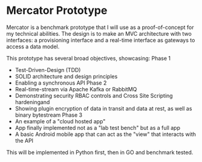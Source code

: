 # Mercator Prototype

Mercator is a benchmark prototype that I will use as a proof-of-concept for my technical abilities.  The design is to make an MVC architecture with two interfaces: a provisioning interface and a real-time interface as gateways to access a data model.  

This prototype has several broad objectives, showcasing: 
Phase 1 
 * Test-Driven-Design (TDD)
 * SOLID architecture and design principles
 * Enabling a synchronous API 
Phase 2
 * Real-time-stream via Apache Kafka or RabbitMQ
 * Demonstrating security RBAC controls and Cross Site Scripting hardeningand
 * Showing plugin encryption of data in transit and data at rest, as well as binary bytestream
Phase 3
 * An example of a "cloud hosted app"
 * App finally implemented not as a "lab test bench" but as a full app
 * A basic Android mobile app that can act as the "view" that interacts with the API
 
This will be implemented in Python first, then in GO and benchmark tested.  
